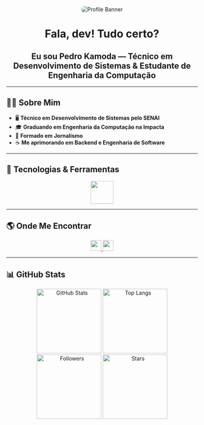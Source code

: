 <p align="center">
  <img src="https://media.licdn.com/dms/image/v2/D4D16AQHcV7jp6CY4qA/profile-displaybackgroundimage-shrink_350_1400/B4DZgatt6QHwAY-/0/1752794849854?e=1756339200&v=beta&t=zLBAveNR_YWxHu2s7HMu2dK9GNbD37GkItuWdslqq7A" alt="Profile Banner" style="max-width: 100%; border-radius: 12px;" />
</p>

<h1 align="center">Fala, dev! Tudo certo?</h1>
<h2 align="center">Eu sou Pedro Kamoda — Técnico em Desenvolvimento de Sistemas & Estudante de Engenharia da Computação</h2>

---

## 👨‍💻 Sobre Mim

- 🖥️ **Técnico em Desenvolvimento de Sistemas pelo SENAI** 
- 🎓 **Graduando em Engenharia da Computação na Impacta**
- 📰 **Formado em Jornalismo**
- ☕ **Me aprimorando em Backend e Engenharia de Software**

---

## 🚀 Tecnologias & Ferramentas

<p align="center">
  <img src="https://skillicons.dev/icons?i=js,ts,nodejs,react,tailwind,bootstrap,postgres,java,c#,gamemakerstudio" height="60" />
</p>

---

## 🌎 Onde Me Encontrar

<p align="center">
  <a href="https://www.linkedin.com/in/pedro-kamoda-522155204" target="_blank">
    <img src="https://img.shields.io/badge/LinkedIn-0077B5?style=for-the-badge&logo=linkedin&logoColor=white" height="28" />
  </a>
  <a href="https://w.app/mq9ra0" target="_blank">
    <img src="https://img.shields.io/badge/WhatsApp-25D366?style=for-the-badge&logo=whatsapp&logoColor=white" height="28" />
  </a>
</p>

---

## 📊 GitHub Stats

<p align="center">
  <img height="170" src="https://github-readme-stats.vercel.app/api?username=pedrokamodaoficial&show_icons=true&theme=dracula&hide_border=true" alt="GitHub Stats" />
  <img height="170" src="https://github-readme-stats.vercel.app/api/top-langs/?username=pedrokamodaoficial&layout=compact&theme=dracula&hide_border=true" alt="Top Langs" />
  <br/>
  <img height="170" src="https://img.shields.io/github/followers/pedrokamodaoficial?label=Followers&style=social" alt="Followers" />
  <img height="170" src="https://img.shields.io/github/stars/pedrokamodaoficial?label=Stars&style=social" alt="Stars" />
</p>

